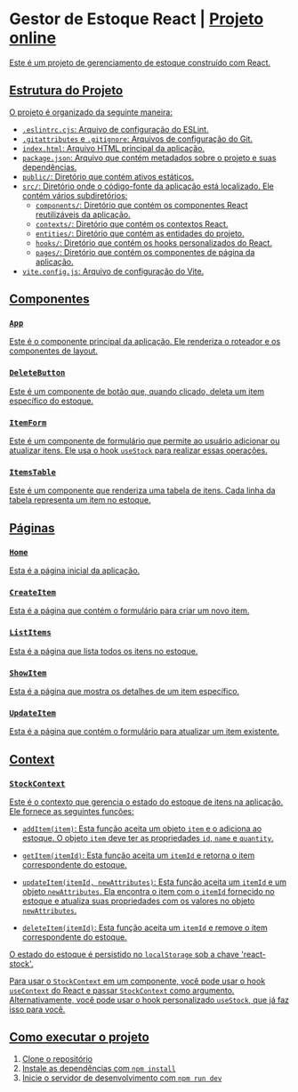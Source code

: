 # Gestor de Estoque React | <a href="https://gestor-estoque-iota.vercel.app"> Projeto online

Este é um projeto de gerenciamento de estoque construído com React.

## Estrutura do Projeto

O projeto é organizado da seguinte maneira:

- `.eslintrc.cjs`: Arquivo de configuração do ESLint.
- `.gitattributes` e `.gitignore`: Arquivos de configuração do Git.
- `index.html`: Arquivo HTML principal da aplicação.
- `package.json`: Arquivo que contém metadados sobre o projeto e suas dependências.
- `public/`: Diretório que contém ativos estáticos.
- `src/`: Diretório onde o código-fonte da aplicação está localizado. Ele contém vários subdiretórios:
    - `components/`: Diretório que contém os componentes React reutilizáveis da aplicação.
    - `contexts/`: Diretório que contém os contextos React.
    - `entities/`: Diretório que contém as entidades do projeto.
    - `hooks/`: Diretório que contém os hooks personalizados do React.
    - `pages/`: Diretório que contém os componentes de página da aplicação.
- `vite.config.js`: Arquivo de configuração do Vite.

## Componentes

### `App`

Este é o componente principal da aplicação. Ele renderiza o roteador e os componentes de layout.

### `DeleteButton`

Este é um componente de botão que, quando clicado, deleta um item específico do estoque.

### `ItemForm`

Este é um componente de formulário que permite ao usuário adicionar ou atualizar itens. Ele usa o hook `useStock` para realizar essas operações.

### `ItemsTable`

Este é um componente que renderiza uma tabela de itens. Cada linha da tabela representa um item no estoque.

## Páginas

### `Home`

Esta é a página inicial da aplicação.

### `CreateItem`

Esta é a página que contém o formulário para criar um novo item.

### `ListItems`

Esta é a página que lista todos os itens no estoque.

### `ShowItem`

Esta é a página que mostra os detalhes de um item específico.

### `UpdateItem`

Esta é a página que contém o formulário para atualizar um item existente.

## Context

### `StockContext`

Este é o contexto que gerencia o estado do estoque de itens na aplicação. Ele fornece as seguintes funções:

- `addItem(item)`: Esta função aceita um objeto `item` e o adiciona ao estoque. O objeto `item` deve ter as propriedades `id`, `name` e `quantity`.

- `getItem(itemId)`: Esta função aceita um `itemId` e retorna o item correspondente do estoque.

- `updateItem(itemId, newAttributes)`: Esta função aceita um `itemId` e um objeto `newAttributes`. Ela encontra o item com o `itemId` fornecido no estoque e atualiza suas propriedades com os valores no objeto `newAttributes`.

- `deleteItem(itemId)`: Esta função aceita um `itemId` e remove o item correspondente do estoque.

O estado do estoque é persistido no `localStorage` sob a chave 'react-stock'.

Para usar o `StockContext` em um componente, você pode usar o hook `useContext` do React e passar `StockContext` como argumento. Alternativamente, você pode usar o hook personalizado `useStock`, que já faz isso para você.

## Como executar o projeto

1. Clone o repositório
2. Instale as dependências com `npm install`
3. Inicie o servidor de desenvolvimento com `npm run dev`
